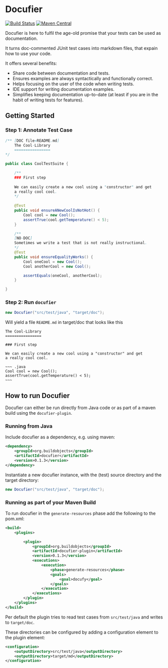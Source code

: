 Docufier
========

[![Build Status](https://travis-ci.org/programmiersportgruppe/docufier.svg?branch=master)](https://travis-ci.org/programmiersportgruppe/docufier)
[![Maven Central](https://img.shields.io/maven-central/v/org.buildobjects/docufier.svg?maxAge=2592000)](https://mvnrepository.com/artifact/org.buildobjects/docufier)


Docufier is here to fulfil the age-old promise that your
tests can be used as documentation. 

It turns doc-commented JUnit test cases into markdown files, that
expain how to use your code. 

It offers several benefits:

* Share code between documentation and tests.
* Ensures examples are always syntactically and functionally correct.
* Helps focusing on the user of the code when writing tests.
* IDE support for writing documentation examples.
* Simplifies keeping documentation up-to-date (at least if you are in
the habit of writing tests for features).


Getting Started
---------------

### Step 1: Annotate Test Case

~~~ .java
/** [DOC file=README.md]     
    The Cool-Library
    ================
*/

public class CoolTestSuite {

    /**    
    ### First step
    
    We can easily create a new cool using a "constructor" and get
    a really cool cool. 
    */ 
    
    @Test
    public void ensureANewCoolIsNotHot() {
        Cool cool = new Cool();
        assertTrue(cool.getTemperature() < 5);
    }

    /**
    [NO-DOC]
    Sometimes we write a test that is not really instructional.
    */
    @Test
    public void ensureEqualityWorks() {
        Cool oneCool = new Cool();
        Cool anotherCool = new Cool();

        assertEquals(oneCool, anotherCool);
    }

}
~~~


### Step 2: Run `docufier`

~~~ .java
new Docufier("src/test/java", "target/doc");
~~~

Will yield a file `README.md` in target/doc that looks like this

    The Cool-Library
    ================
    
    ### First step
    
    We can easily create a new cool using a "constructor" and get
    a really cool cool.
    
    ~~~ .java
    Cool cool = new Cool();
    assertTrue(cool.getTemperature() < 5);         
    ~~~

How to run Docufier
-------------------

Docufier can either be run directly from Java code or as part of a
maven build using the `docufier-plugin`.

### Running from Java

Include docufier as a dependency, e.g. using maven:

~~~ .xml
<dependency>
    <groupId>org.buildobjects</groupId>
    <artifactId>docufier</artifactId>
    <version>0.1.3</version>
</dependency>
~~~

Instantiate a new docufier instance, with the (test) source directory and
the target directory:

~~~ .java
new Docufier("src/test/java", "target/doc");
~~~

### Running as part of your Maven Build

To run docufier in the `generate-resources` phase add the following
to the pom.xml:

~~~ .xml
<build>
    <plugins>

        <plugin>
            <groupId>org.buildobjects</groupId>
            <artifactId>docufier-plugin</artifactId>
            <version>0.1.3</version>
            <executions>
                <execution>
                    <phase>generate-resources</phase>
                    <goals>
                        <goal>docufy</goal>
                    </goals>
                </execution>
            </executions>
        </plugin>
    </plugins>
</build>
~~~

Per default the plugin tries to read test cases from `src/test/java` and writes to `target/doc`.

These directories can be configured by adding a configuration element to the plugin element:
 
~~~ .xml
<configuration>
    <outputDirectory>src/test/java</outputDirectory>
    <outputDirectory>target/md</outputDirectory>
</configuration>
~~~
